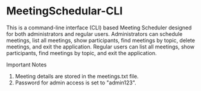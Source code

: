 # MeetingSchedular-CLI
This is a command-line interface (CLI) based Meeting Scheduler designed for both administrators and regular users. Administrators can schedule meetings, list all meetings, show participants, find meetings by topic, delete meetings, and exit the application. Regular users can list all meetings, show participants, find meetings by topic, and exit the application.

Important Notes
1. Meeting details are stored in the meetings.txt file.
2. Password for admin access is set to "admin123".
